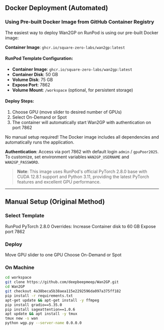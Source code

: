 ## Docker Deployment (Automated)

### Using Pre-built Docker Image from GitHub Container Registry

The easiest way to deploy Wan2GP on RunPod is using our pre-built Docker image:

**Container Image**: `ghcr.io/square-zero-labs/wan2gp:latest`

#### RunPod Template Configuration:

- **Container Image**: `ghcr.io/square-zero-labs/wan2gp:latest`
- **Container Disk**: 50 GB
- **Volume Disk**: 75 GB
- **Expose Port**: 7862
- **Volume Mount**: `/workspace` (optional, for persistent storage)

#### Deploy Steps:

1. Choose GPU (move slider to desired number of GPUs)
2. Select On-Demand or Spot
3. The container will automatically start Wan2GP with authentication on port 7862

No manual setup required! The Docker image includes all dependencies and automatically runs the application.

**Authentication**: Access via port 7862 with default login `admin` / `gpuPoor2025`. To customize, set environment variables `WAN2GP_USERNAME` and `WAN2GP_PASSWORD`.

> **Note**: This image uses RunPod's official PyTorch 2.8.0 base with CUDA 12.8.1 support and Python 3.11, providing the latest PyTorch features and excellent GPU performance.

---

## Manual Setup (Original Method)

### Select Template

RunPod PyTorch 2.8.0
Overrides:
Increase Container disk to 60 GB
Expose port 7862

### Deploy

Move GPU slider to one GPU
Choose On-Demand or Spot

### On Machine

```bash
cd workspace
git clone https://github.com/deepbeepmeep/Wan2GP.git
cd Wan2GP
git checkout 4a38beca5b38aea115e2292596da097a375ff182
pip install -r requirements.txt
apt-get update && apt-get install -y ffmpeg
pip install gradio==5.35.0
pip install sageattention==1.0.6
apt update && apt install -y tmux
tmux new -s wan
python wgp.py --server-name 0.0.0.0
```
